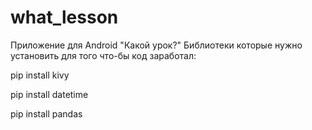 # what_lesson
Приложение для Android "Какой урок?"
Библиотеки которые нужно установить для того что-бы код заработал:

pip install kivy

pip install datetime

pip install pandas
